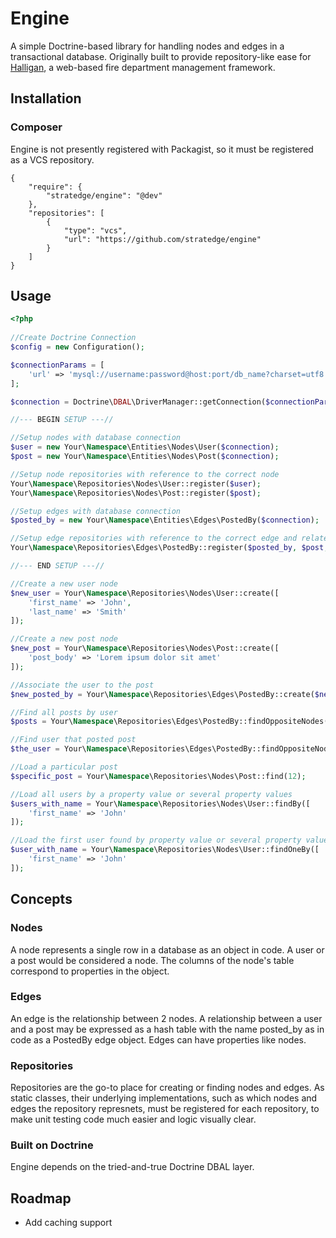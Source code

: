 # Engine
A simple Doctrine-based library for handling nodes and edges in a transactional database. Originally built to provide repository-like ease for [Halligan](https://github.com/stratedge/halligan), a web-based fire department management framework.

## Installation

### Composer

Engine is not presently registered with Packagist, so it must be registered as a VCS repository.

```
{
	"require": {
		"stratedge/engine": "@dev"
	},
	"repositories": [
		{
			"type": "vcs",
			"url": "https://github.com/stratedge/engine"
		}
	]
}
```

## Usage

```php
<?php
	
//Create Doctrine Connection
$config = new Configuration();

$connectionParams = [
	'url' => 'mysql://username:password@host:port/db_name?charset=utf8'
];

$connection = Doctrine\DBAL\DriverManager::getConnection($connectionParams, $config);

//--- BEGIN SETUP ---//

//Setup nodes with database connection
$user = new Your\Namespace\Entities\Nodes\User($connection);
$post = new Your\Namespace\Entities\Nodes\Post($connection);

//Setup node repositories with reference to the correct node
Your\Namespace\Repositories\Nodes\User::register($user);
Your\Namespace\Repositories\Nodes\Post::register($post);

//Setup edges with database connection
$posted_by = new Your\Namespace\Entities\Edges\PostedBy($connection);

//Setup edge repositories with reference to the correct edge and related nodes
Your\Namespace\Repositories\Edges\PostedBy::register($posted_by, $post, $user);

//--- END SETUP ---//

//Create a new user node
$new_user = Your\Namespace\Repositories\Nodes\User::create([
	'first_name' => 'John',
	'last_name' => 'Smith'
]);

//Create a new post node
$new_post = Your\Namespace\Repositories\Nodes\Post::create([
	'post_body' => 'Lorem ipsum dolor sit amet'
]);

//Associate the user to the post
$new_posted_by = Your\Namespace\Repositories\Edges\PostedBy::create($new_post, $new_user);

//Find all posts by user
$posts = Your\Namespace\Repositories\Edges\PostedBy::findOppositeNodes($new_user);

//Find user that posted post
$the_user = Your\Namespace\Repositories\Edges\PostedBy::findOppositeNode($new_post);

//Load a particular post
$specific_post = Your\Namespace\Repositories\Nodes\Post::find(12);

//Load all users by a property value or several property values
$users_with_name = Your\Namespace\Repositories\Nodes\User::findBy([
	'first_name' => 'John'
]);

//Load the first user found by property value or several property values
$user_with_name = Your\Namespace\Repositories\Nodes\User::findOneBy([
	'first_name' => 'John'
]);
```

## Concepts

### Nodes

A node represents a single row in a database as an object in code. A user or a post would be considered a node. The columns of the node's table correspond to properties in the object.

### Edges

An edge is the relationship between 2 nodes. A relationship between a user and a post may be expressed as a hash table with the name posted_by as in code as a PostedBy edge object. Edges can have properties like nodes.

### Repositories

Repositories are the go-to place for creating or finding nodes and edges. As static classes, their underlying implementations, such as which nodes and edges the repository represnets, must be registered for each repository, to make unit testing code much easier and logic visually clear.

### Built on Doctrine

Engine depends on the tried-and-true Doctrine DBAL layer.

## Roadmap

* Add caching support